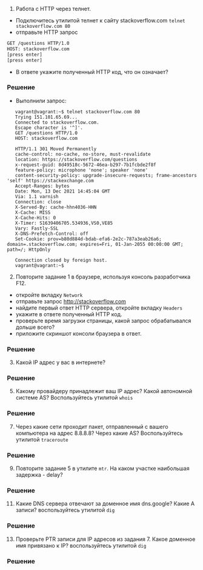 1. Работа c HTTP через телнет.
- Подключитесь утилитой телнет к сайту stackoverflow.com
`telnet stackoverflow.com 80`
- отправьте HTTP запрос
```bash
GET /questions HTTP/1.0
HOST: stackoverflow.com
[press enter]
[press enter]
```
- В ответе укажите полученный HTTP код, что он означает?
 ### Решение
 * Выполнили запрос:
 ```
    vagrant@vagrant:~$ telnet stackoverflow.com 80
    Trying 151.101.65.69...
    Connected to stackoverflow.com.
    Escape character is '^]'.
    GET /questions HTTP/1.0                                                 
    HOST: stackoverflow.com 
    
    HTTP/1.1 301 Moved Permanently
    cache-control: no-cache, no-store, must-revalidate
    location: https://stackoverflow.com/questions
    x-request-guid: 8d49518c-5672-46ea-b297-7b1fcbde2f8f
    feature-policy: microphone 'none'; speaker 'none'
    content-security-policy: upgrade-insecure-requests; frame-ancestors 'self' https://stackexchange.com
    Accept-Ranges: bytes
    Date: Mon, 13 Dec 2021 14:45:04 GMT
    Via: 1.1 varnish
    Connection: close
    X-Served-By: cache-hhn4036-HHN
    X-Cache: MISS
    X-Cache-Hits: 0
    X-Timer: S1639406705.534936,VS0,VE85
    Vary: Fastly-SSL
    X-DNS-Prefetch-Control: off
    Set-Cookie: prov=b80d884d-bdab-efa6-2e2c-787a3eab26a6; domain=.stackoverflow.com; expires=Fri, 01-Jan-2055 00:00:00 GMT; path=/; HttpOnly

    Connection closed by foreign host.
    vagrant@vagrant:~$ 

 ```
2. Повторите задание 1 в браузере, используя консоль разработчика F12.
- откройте вкладку `Network`
- отправьте запрос http://stackoverflow.com
- найдите первый ответ HTTP сервера, откройте вкладку `Headers`
- укажите в ответе полученный HTTP код.
- проверьте время загрузки страницы, какой запрос обрабатывался дольше всего?
- приложите скриншот консоли браузера в ответ.
 ### Решение
3. Какой IP адрес у вас в интернете?
 ### Решение
5. Какому провайдеру принадлежит ваш IP адрес? Какой автономной системе AS? Воспользуйтесь утилитой `whois`
 ### Решение
7. Через какие сети проходит пакет, отправленный с вашего компьютера на адрес 8.8.8.8? Через какие AS? Воспользуйтесь утилитой `traceroute`
 ### Решение
9. Повторите задание 5 в утилите `mtr`. На каком участке наибольшая задержка - delay?
 ### Решение
11. Какие DNS сервера отвечают за доменное имя dns.google? Какие A записи? воспользуйтесь утилитой `dig`
 ### Решение
13. Проверьте PTR записи для IP адресов из задания 7. Какое доменное имя привязано к IP? воспользуйтесь утилитой `dig`
 ### Решение
